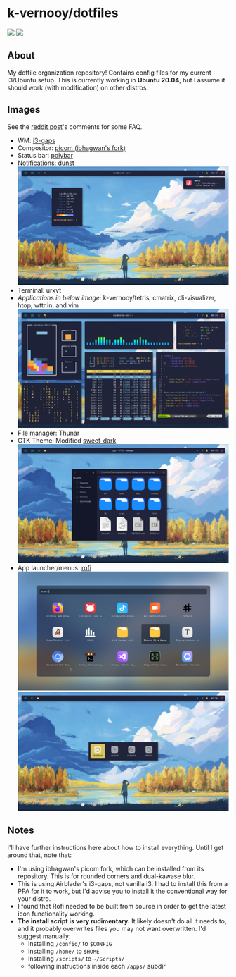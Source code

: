 # k-vernooy/dotfiles

<img src=https://forthebadge.com/images/badges/works-on-my-machine.svg height=30px> <img src=https://forthebadge.com/images/badges/powered-by-black-magic.svg height=30px>

## About
My dotfile organization repository! Contains config files for my current i3/Ubuntu setup. This is currently working in **Ubuntu 20.04**, but I assume it should work (with modification) on other distros.
  
## Images
See the [reddit post](https://www.reddit.com/r/unixporn/comments/j3mfc6/i3gaps_ready_for_fall/)'s comments for some FAQ.

- WM: [i3-gaps](https://github.com/Airblader/i3)
- Compositor: [picom (ibhagwan's fork)](https://github.com/ibhagwan/picom)
- Status bar: [polybar](https://github.com/polybar/polybar)
- Notifications: [dunst](https://github.com/dunst-project/dunst)
![desktop images](screenshots/main.png)
- Terminal: urxvt
- *Applications in below image:* k-vernooy/tetris, cmatrix, cli-visualizer, htop, wttr.in, and vim
![desktop images](screenshots/urxvt.png)
- File manager: Thunar
- GTK Theme: Modified [sweet-dark](https://www.gnome-look.org/p/1253385/)
![desktop images](screenshots/gtk.png)
- App launcher/menus: [rofi](https://github.com/Davatorium/rofi)
![desktop images](screenshots/appmenu.png)
![desktop images](screenshots/powermenu.png)

## Notes
I'll have further instructions here about how to install everything. Until I get around that, note that:

- I'm using ibhagwan's picom fork, which can be installed from its repository. This is for rounded corners and dual-kawase blur.
- This is using Airblader's i3-gaps, not vanilla i3. I had to install this from a PPA for it to work, but I'd advise you to install it the conventional way for your distro.
- I found that Rofi needed to be built from source in order to get the latest icon functionality working.
- **The install script is very rudimentary.** It likely doesn't do all it needs to, and it probably overwrites files you may not want overwritten. I'd suggest manually:
    - installing `/config/` to `$CONFIG`
    - installing `/home/` to `$HOME`
    - installing `/scripts/` to `~/Scripts/`
    - following instructions inside each `/apps/` subdir